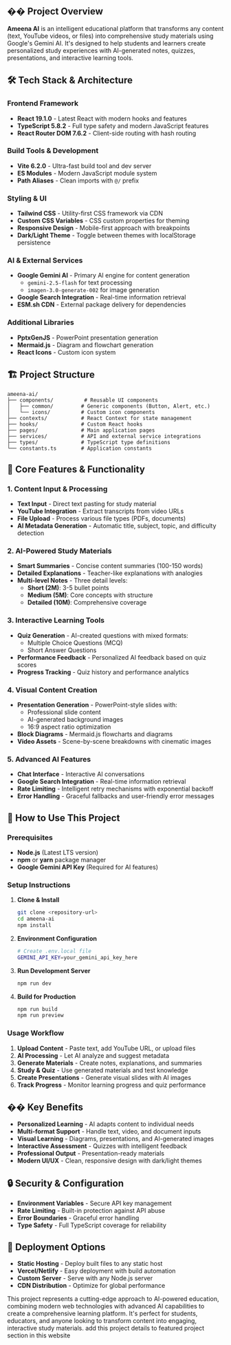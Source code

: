 

## �� **Project Overview**
**Ameena AI** is an intelligent educational platform that transforms any content (text, YouTube videos, or files) into comprehensive study materials using Google's Gemini AI. It's designed to help students and learners create personalized study experiences with AI-generated notes, quizzes, presentations, and interactive learning tools.

## 🛠️ **Tech Stack & Architecture**

### **Frontend Framework**
- **React 19.1.0** - Latest React with modern hooks and features
- **TypeScript 5.8.2** - Full type safety and modern JavaScript features
- **React Router DOM 7.6.2** - Client-side routing with hash routing

### **Build Tools & Development**
- **Vite 6.2.0** - Ultra-fast build tool and dev server
- **ES Modules** - Modern JavaScript module system
- **Path Aliases** - Clean imports with `@/` prefix

### **Styling & UI**
- **Tailwind CSS** - Utility-first CSS framework via CDN
- **Custom CSS Variables** - CSS custom properties for theming
- **Responsive Design** - Mobile-first approach with breakpoints
- **Dark/Light Theme** - Toggle between themes with localStorage persistence

### **AI & External Services**
- **Google Gemini AI** - Primary AI engine for content generation
  - `gemini-2.5-flash` for text processing
  - `imagen-3.0-generate-002` for image generation
- **Google Search Integration** - Real-time information retrieval
- **ESM.sh CDN** - External package delivery for dependencies

### **Additional Libraries**
- **PptxGenJS** - PowerPoint presentation generation
- **Mermaid.js** - Diagram and flowchart generation
- **React Icons** - Custom icon system

## 🏗️ **Project Structure**

```
ameena-ai/
├── components/          # Reusable UI components
│   ├── common/         # Generic components (Button, Alert, etc.)
│   └── icons/          # Custom icon components
├── contexts/           # React Context for state management
├── hooks/              # Custom React hooks
├── pages/              # Main application pages
├── services/           # API and external service integrations
├── types/              # TypeScript type definitions
└── constants.ts        # Application constants
```

## 🎯 **Core Features & Functionality**

### **1. Content Input & Processing**
- **Text Input** - Direct text pasting for study material
- **YouTube Integration** - Extract transcripts from video URLs
- **File Upload** - Process various file types (PDFs, documents)
- **AI Metadata Generation** - Automatic title, subject, topic, and difficulty detection

### **2. AI-Powered Study Materials**
- **Smart Summaries** - Concise content summaries (100-150 words)
- **Detailed Explanations** - Teacher-like explanations with analogies
- **Multi-level Notes** - Three detail levels:
  - **Short (2M)**: 3-5 bullet points
  - **Medium (5M)**: Core concepts with structure
  - **Detailed (10M)**: Comprehensive coverage

### **3. Interactive Learning Tools**
- **Quiz Generation** - AI-created questions with mixed formats:
  - Multiple Choice Questions (MCQ)
  - Short Answer Questions
- **Performance Feedback** - Personalized AI feedback based on quiz scores
- **Progress Tracking** - Quiz history and performance analytics

### **4. Visual Content Creation**
- **Presentation Generation** - PowerPoint-style slides with:
  - Professional slide content
  - AI-generated background images
  - 16:9 aspect ratio optimization
- **Block Diagrams** - Mermaid.js flowcharts and diagrams
- **Video Assets** - Scene-by-scene breakdowns with cinematic images

### **5. Advanced AI Features**
- **Chat Interface** - Interactive AI conversations
- **Google Search Integration** - Real-time information retrieval
- **Rate Limiting** - Intelligent retry mechanisms with exponential backoff
- **Error Handling** - Graceful fallbacks and user-friendly error messages

## 🔧 **How to Use This Project**

### **Prerequisites**
- **Node.js** (Latest LTS version)
- **npm** or **yarn** package manager
- **Google Gemini API Key** (Required for AI features)

### **Setup Instructions**

1. **Clone & Install**
   ```bash
   git clone <repository-url>
   cd ameena-ai
   npm install
   ```

2. **Environment Configuration**
   ```bash
   # Create .env.local file
   GEMINI_API_KEY=your_gemini_api_key_here
   ```

3. **Run Development Server**
   ```bash
   npm run dev
   ```

4. **Build for Production**
   ```bash
   npm run build
   npm run preview
   ```

### **Usage Workflow**

1. **Upload Content** - Paste text, add YouTube URL, or upload files
2. **AI Processing** - Let AI analyze and suggest metadata
3. **Generate Materials** - Create notes, explanations, and summaries
4. **Study & Quiz** - Use generated materials and test knowledge
5. **Create Presentations** - Generate visual slides with AI images
6. **Track Progress** - Monitor learning progress and quiz performance

## �� **Key Benefits**

- **Personalized Learning** - AI adapts content to individual needs
- **Multi-format Support** - Handle text, video, and document inputs
- **Visual Learning** - Diagrams, presentations, and AI-generated images
- **Interactive Assessment** - Quizzes with intelligent feedback
- **Professional Output** - Presentation-ready materials
- **Modern UI/UX** - Clean, responsive design with dark/light themes

## 🔒 **Security & Configuration**

- **Environment Variables** - Secure API key management
- **Rate Limiting** - Built-in protection against API abuse
- **Error Boundaries** - Graceful error handling
- **Type Safety** - Full TypeScript coverage for reliability

## 🚀 **Deployment Options**

- **Static Hosting** - Deploy built files to any static host
- **Vercel/Netlify** - Easy deployment with build automation
- **Custom Server** - Serve with any Node.js server
- **CDN Distribution** - Optimize for global performance

This project represents a cutting-edge approach to AI-powered education, combining modern web technologies with advanced AI capabilities to create a comprehensive learning platform. It's perfect for students, educators, and anyone looking to transform content into engaging, interactive study materials. add this project details to featured project section in this website
